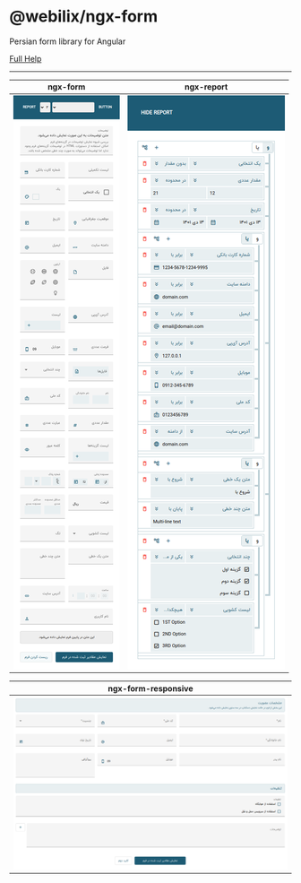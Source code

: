 # @webilix/ngx-form

Persian form library for Angular

[Full Help](https://github.com/webilix/ngx-form/blob/master/ngx-form/README.md)

---

| ngx-form                                                                                                                                          | ngx-report                                                                                                                                            |
| ------------------------------------------------------------------------------------------------------------------------------------------------- | ----------------------------------------------------------------------------------------------------------------------------------------------------- |
| ![alt text](https://github.com/webilix/ngx-form/blob/master/testing/src/assets/ngx-form.preview.png?raw=true '@webilix/ngx-form : NgxFormModule') | ![alt text](https://github.com/webilix/ngx-form/blob/master/testing/src/assets/ngx-report.preview.png?raw=true '@webilix/ngx-form : NgxReportModule') |

| ngx-form-responsive                                                                                                                                  |
| ---------------------------------------------------------------------------------------------------------------------------------------------------- |
| ![alt text](https://github.com/webilix/ngx-form/blob/master/testing/src/assets/ngx-form.responsive.png?raw=true '@webilix/ngx-form : NgxFormModule') |
